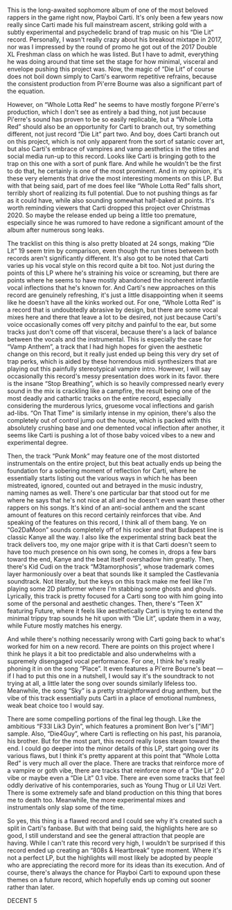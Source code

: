 This is the long-awaited sophomore album of one of the most beloved rappers in the game right now, Playboi Carti. It's only been a few years now really since Carti made his full mainstream ascent, striking gold with a subtly experimental and psychedelic brand of trap music on his “Die Lit” record. Personally, I wasn't really crazy about his breakout mixtape in 2017, nor was I impressed by the round of promo he got out of the 2017 Double XL Freshman class on which he was listed. But I have to admit, everything he was doing around that time set the stage for how minimal, visceral and envelope pushing this project was. Now, the magic of “Die Lit” of course does not boil down simply to Carti's earworm repetitive refrains, because the consistent production from Pi'erre Bourne was also a significant part of the equation.

However, on “Whole Lotta Red” he seems to have mostly forgone Pi'erre's production, which I don't see as entirely a bad thing, not just because Pi'erre's sound has proven to be so easily replicable, but a “Whole Lotta Red” should also be an opportunity for Carti to branch out, try something different, not just record “Die Lit” part two. And boy, does Carti branch out on this project, which is not only apparent from the sort of satanic cover art, but also Carti's embrace of vampires and vamp aesthetics in the titles and social media run-up to this record. Looks like Carti is bringing goth to the trap on this one with a sort of punk flare. And while he wouldn't be the first to do that, he certainly is one of the most prominent. And in my opinion, it's these very elements that drive the most interesting moments on this LP. But with that being said, part of me does feel like “Whole Lotta Red” falls short, terribly short of realizing its full potential. Due to not pushing things as far as it could have, while also sounding somewhat half-baked at points. It's worth reminding viewers that Carti dropped this project over Christmas 2020. So maybe the release ended up being a little too premature, especially since he was rumored to have redone a significant amount of the album after numerous song leaks.

The tracklist on this thing is also pretty bloated at 24 songs, making “Die Lit” 19 seem trim by comparison, even though the run times between both records aren't significantly different. It's also got to be noted that Carti varies up his vocal style on this record quite a bit too. Not just during the points of this LP where he's straining his voice or screaming, but there are points where he seems to have mostly abandoned the incoherent infantile vocal inflections that he's known for. And Carti's new approaches on this record are genuinely refreshing, it's just a little disappointing when it seems like he doesn't have all the kinks worked out. For one, “Whole Lotta Red” is a record that is undoubtedly abrasive by design, but there are some vocal mixes here and there that leave a lot to be desired, not just because Carti's voice occasionally comes off very pitchy and painful to the ear, but some tracks just don't come off that visceral, because there's a lack of balance between the vocals and the instrumental. This is especially the case for “Vamp Anthem”, a track that I had high hopes for given the aesthetic change on this record, but it really just ended up being this very dry set of trap perks, which is aided by these horrendous midi synthesizers that are playing out this painfully stereotypical vampire intro. However, I will say occasionally this record's messy presentation does work in its favor. there is the insane “Stop Breathing”, which is so heavily compressed nearly every sound in the mix is crackling like a campfire, the result being one of the most deadly and cathartic tracks on the entire record, especially considering the murderous lyrics, gruesome vocal inflections and garish ad-libs. “On That Time” is similarly intense in my opinion, there's also the completely out of control jump out the house, which is packed with this absolutely crushing base and one demented vocal inflection after another, it seems like Carti is pushing a lot of those baby voiced vibes to a new and experimental degree.

Then, the track “Punk Monk” may feature one of the most distorted instrumentals on the entire project, but this beat actually ends up being the foundation for a sobering moment of reflection for Carti, where he essentially starts listing out the various ways in which he has been mistreated, ignored, counted out and betrayed in the music industry, naming names as well. There's one particular bar that stood out for me where he says that he's not nice at all and he doesn't even want these other rappers on his songs. It's kind of an anti-social anthem and the scant amount of features on this record certainly reinforces that vibe. And speaking of the features on this record, I think all of them bang. Ye on “Go2DaMoon” sounds completely off of his rocker and that Budapest line is classic Kanye all the way. I also like the experimental string back beat the track delivers too, my one major gripe with it is that Carti doesn't seem to have too much presence on his own song, he comes in, drops a few bars toward the end, Kanye and the beat itself overshadow him greatly. Then, there's Kid Cudi on the track “M3tamorphosis”, whose trademark comes layer harmoniously over a beat that sounds like it sampled the Castlevania soundtrack. Not literally, but the keys on this track make me feel like I'm playing some 2D platformer where I'm stabbing some ghosts and ghouls. Lyrically, this track is pretty focused for a Carti song too with him going into some of the personal and aesthetic changes. Then, there's “Teen X” featuring Future, where it feels like aesthetically Carti is trying to extend the minimal trippy trap sounds he hit upon with “Die Lit”, update them in a way, while Future mostly matches his energy.

And while there's nothing necessarily wrong with Carti going back to what's worked for him on a new record. There are points on this project where I think he plays it a bit too predictable and also underwhelms with a supremely disengaged vocal performance. For one, I think he's really phoning it in on the song “Place”. It even features a Pi'erre Bourne's beat — if I had to put this one in a nutshell, I would say it's the soundtrack to not trying at all, a little later the song over sounds similarly lifeless too. Meanwhile, the song “Sky” is a pretty straightforward drug anthem, but the vibe of this track essentially puts Carti in a place of emotional numbness, weak beat choice too I would say.

There are some compelling portions of the final leg though. Like the ambitious “F33l Lik3 Dyin”, which features a prominent Bon Iver's [”iMi”] sample. Also, “Die4Guy”, where Carti is reflecting on his past, his paranoia, his brother. But for the most part, this record really loses steam toward the end. I could go deeper into the minor details of this LP, start going over its various flaws, but I think it's pretty apparent at this point that “Whole Lotta Red” is very much all over the place. There are tracks that reinforce more of a vampire or goth vibe, there are tracks that reinforce more of a “Die Lit” 2.0 vibe or maybe even a “Die Lit” 0.1 vibe. There are even some tracks that feel oddly derivative of his contemporaries, such as Young Thug or Lil Uzi Vert. There is some extremely safe and bland production on this thing that bores me to death too. Meanwhile, the more experimental mixes and instrumentals only slap some of the time.

So yes, this thing is a flawed record and I could see why it's created such a split in Carti's fanbase. But with that being said, the highlights here are so good, I still understand and see the general attraction that people are having. While I can't rate this record very high, I wouldn't be surprised if this record ended up creating an “808s & Heartbreak” type moment. Where it's not a perfect LP, but the highlights will most likely be adopted by people who are appreciating the record more for its ideas than its execution. And of course, there's always the chance for Playboi Carti to expound upon these themes on a future record, which hopefully ends up coming out sooner rather than later.

DECENT 5
